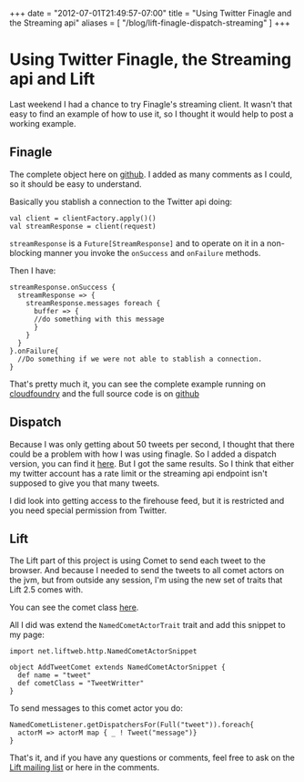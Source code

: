 +++
date = "2012-07-01T21:49:57-07:00"
title = "Using Twitter Finagle and the Streaming api"
aliases = [
	"/blog/lift-finagle-dispatch-streaming"
]
+++

[title=]: /
[category: Personal]: /
[date: 2012/07/1]: /
[tags: {lift, finagle, twitter, stream, comet}]: /

# Using Twitter Finagle, the Streaming api and Lift

Last weekend I had a chance to try Finagle's streaming client. It wasn't that easy to find an example of how to use it, so I thought it would help to post a working example.

## Finagle

The complete object here on [github](https://github.com/fmpwizard/lift_starter_2.4/blob/lift_twitter_dispatch_comet/src/main/scala/com/fmpwizard/lib/StreamReader.scala). I added as many comments as I could, so it should be easy to understand.

Basically you stablish a connection to the Twitter api doing:

    val client = clientFactory.apply()()
    val streamResponse = client(request)

``streamResponse`` is a ``Future[StreamResponse]`` and to operate on it in a non-blocking manner you invoke the `onSuccess` and `onFailure` methods.

Then I have:

    streamResponse.onSuccess {
      streamResponse => {
        streamResponse.messages foreach {
          buffer => {
          //do something with this message
          }
        }
      }
    }.onFailure{
      //Do something if we were not able to stablish a connection.
    }


That's pretty much it, you can see the complete example running on [cloudfoundry](http://lift-twitter-comet.cloudfoundry.com/) and the full source code is on [github](https://github.com/fmpwizard/lift_starter_2.4/tree/lift_twitter_dispatch_comet)


## Dispatch

Because I was only getting about 50 tweets per second, I thought that there could be a problem with how I was using finagle. So I added a dispatch version, you can find it [here](https://github.com/fmpwizard/lift_starter_2.4/blob/lift_twitter_dispatch_comet/src/main/scala/com/fmpwizard/lib/DispatchStreamReader.scala). But I got the same results. So I think that either my twitter account has a rate limit or the streaming api endpoint isn't supposed to give you that many tweets.

I did look into getting access to the firehouse feed, but it is restricted and you need special permission from Twitter.

## Lift
The Lift part of this project is using Comet to send each tweet to the browser. And because I needed to send the tweets to all comet actors on the jvm, but from outside any session, I'm using the new set of traits that Lift 2.5 comes with.

You can see the comet class [here](https://github.com/fmpwizard/lift_starter_2.4/blob/lift_twitter_dispatch_comet/src/main/scala/com/fmpwizard/comet/TweetWritter.scala).

All I did was extend the `NamedCometActorTrait` trait and add this snippet to my page:

    import net.liftweb.http.NamedCometActorSnippet

    object AddTweetComet extends NamedCometActorSnippet {
      def name = "tweet"
      def cometClass = "TweetWritter"
    }


To send messages to this comet actor you do:

    NamedCometListener.getDispatchersFor(Full("tweet")).foreach{
      actorM => actorM map { _ ! Tweet("message")}
    }

That's it, and if you have any questions or comments, feel free to ask on the [Lift mailing list](https://groups.google.com/forum/?fromgroups#!forum/liftweb) or here in the comments.
